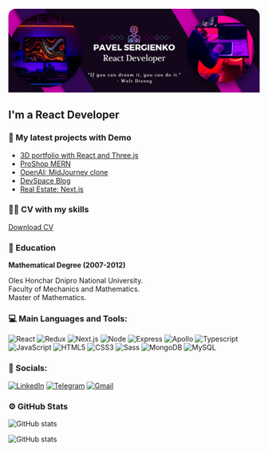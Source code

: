 ![Header](https://github.com/svmed2050/svmed2050/blob/main/assets/header3.png)

## I'm a React Developer

### :gem: My latest projects with Demo

- [3D portfolio with React and Three.js](https://github.com/svmed2050/3d-portfolio-react)
- [ProShop MERN](https://github.com/svmed2050/MERN-proshop)
- [OpenAI: MidJourney clone](https://github.com/svmed2050/dalle-client-react)
- [DevSpace Blog](https://github.com/svmed2050/devSpaceBlog-Nextjs)
- [Real Estate: Next.js](https://github.com/svmed2050/next-real-estate)

### 👨‍💻 CV with my skills

[Download CV](https://drive.google.com/file/d/1WNstKJ9nLR0lF-4DEzsLQYopMUVYkJPo/view)

### :school: Education

**Mathematical Degree (2007-2012)**

Oles Honchar Dnipro National University.  
Faculty of Mechanics and Mathematics.  
Master of Mathematics.

### 💻 Main Languages and Tools:

![React](https://img.shields.io/badge/-React-black?style=for-the-badge&logo=react)
![Redux](https://img.shields.io/badge/-Redux-black?style=for-the-badge&logo=Redux)
![Next.js](https://img.shields.io/badge/-Next.js-black?style=for-the-badge&logo=next.js)
![Node](https://img.shields.io/badge/-Node.js-black?style=for-the-badge&logo=node.js)
![Express](https://img.shields.io/badge/-express.js-black?style=for-the-badge&logo=express)
![Apollo](https://img.shields.io/badge/-Apollo-black?style=for-the-badge&logo=apollographql)
![Typescript](https://img.shields.io/badge/-Typescript-black?style=for-the-badge&logo=Typescript)
![JavaScript](https://img.shields.io/badge/-JavaScript-black?style=for-the-badge&logo=JavaScript)
![HTML5](https://img.shields.io/badge/-HTML5-black?style=for-the-badge&logo=HTML5)
![CSS3](https://img.shields.io/badge/-CSS3-black?style=for-the-badge&logo=CSS3)
![Sass](https://img.shields.io/badge/-Sass-black?style=for-the-badge&logo=sass)
![MongoDB](https://img.shields.io/badge/-mongodb-black?style=for-the-badge&logo=mongodb)
![MySQL](https://img.shields.io/badge/-MySQL-black?style=for-the-badge&logo=MySQL)

### 🤝 Socials:

[![LinkedIn](https://img.shields.io/badge/-LinkedIn-483D8B?style=for-the-badge&logo=LinkedIn)](https://www.linkedin.com/in/pavelsergienko7)
[![Telegram](https://img.shields.io/badge/-Telegram-483D8B?style=for-the-badge&logo=Telegram)](https://t.me/pavelsergienko7)
[![Gmail](https://img.shields.io/badge/-Gmail-483D8B?style=for-the-badge&logo=Gmail)](mailto:pavelsergienko7@gmail.com)

### ⚙️ GitHub Stats

![GitHub stats](https://github-readme-stats.vercel.app/api?username=svmed2050&hide=issues,stars&show_icons=true&theme=dracula)

![GitHub stats](https://github-readme-stats-sigma-five.vercel.app/api/top-langs/?username=svmed2050&layout=compact&theme=dracula)

